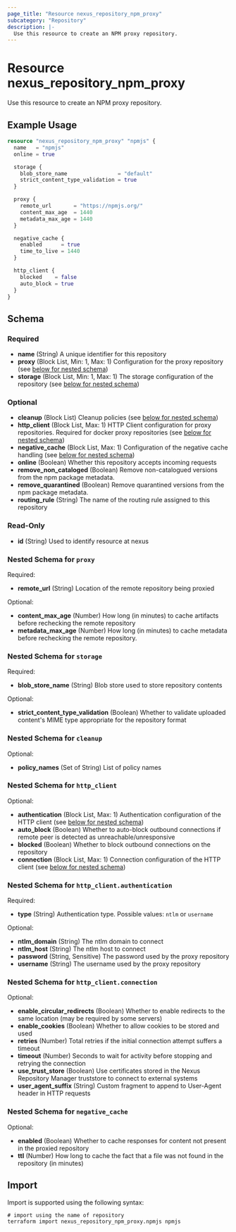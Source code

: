 ```yaml
---
page_title: "Resource nexus_repository_npm_proxy"
subcategory: "Repository"
description: |-
  Use this resource to create an NPM proxy repository.
---
```

# Resource nexus_repository_npm_proxy
Use this resource to create an NPM proxy repository.
## Example Usage
```terraform
resource "nexus_repository_npm_proxy" "npmjs" {
  name   = "npmjs"
  online = true

  storage {
    blob_store_name                = "default"
    strict_content_type_validation = true
  }

  proxy {
    remote_url       = "https://npmjs.org/"
    content_max_age  = 1440
    metadata_max_age = 1440
  }

  negative_cache {
    enabled      = true
    time_to_live = 1440
  }

  http_client {
    blocked    = false
    auto_block = true
  }
}
```
<!-- schema generated by tfplugindocs -->
## Schema

### Required

- **name** (String) A unique identifier for this repository
- **proxy** (Block List, Min: 1, Max: 1) Configuration for the proxy repository (see [below for nested schema](#nestedblock--proxy))
- **storage** (Block List, Min: 1, Max: 1) The storage configuration of the repository (see [below for nested schema](#nestedblock--storage))

### Optional

- **cleanup** (Block List) Cleanup policies (see [below for nested schema](#nestedblock--cleanup))
- **http_client** (Block List, Max: 1) HTTP Client configuration for proxy repositories. Required for docker proxy repositories (see [below for nested schema](#nestedblock--http_client))
- **negative_cache** (Block List, Max: 1) Configuration of the negative cache handling (see [below for nested schema](#nestedblock--negative_cache))
- **online** (Boolean) Whether this repository accepts incoming requests
- **remove_non_cataloged** (Boolean) Remove non-catalogued versions from the npm package metadata.
- **remove_quarantined** (Boolean) Remove quarantined versions from the npm package metadata.
- **routing_rule** (String) The name of the routing rule assigned to this repository

### Read-Only

- **id** (String) Used to identify resource at nexus

<a id="nestedblock--proxy"></a>
### Nested Schema for `proxy`

Required:

- **remote_url** (String) Location of the remote repository being proxied

Optional:

- **content_max_age** (Number) How long (in minutes) to cache artifacts before rechecking the remote repository
- **metadata_max_age** (Number) How long (in minutes) to cache metadata before rechecking the remote repository.


<a id="nestedblock--storage"></a>
### Nested Schema for `storage`

Required:

- **blob_store_name** (String) Blob store used to store repository contents

Optional:

- **strict_content_type_validation** (Boolean) Whether to validate uploaded content's MIME type appropriate for the repository format


<a id="nestedblock--cleanup"></a>
### Nested Schema for `cleanup`

Optional:

- **policy_names** (Set of String) List of policy names


<a id="nestedblock--http_client"></a>
### Nested Schema for `http_client`

Optional:

- **authentication** (Block List, Max: 1) Authentication configuration of the HTTP client (see [below for nested schema](#nestedblock--http_client--authentication))
- **auto_block** (Boolean) Whether to auto-block outbound connections if remote peer is detected as unreachable/unresponsive
- **blocked** (Boolean) Whether to block outbound connections on the repository
- **connection** (Block List, Max: 1) Connection configuration of the HTTP client (see [below for nested schema](#nestedblock--http_client--connection))

<a id="nestedblock--http_client--authentication"></a>
### Nested Schema for `http_client.authentication`

Required:

- **type** (String) Authentication type. Possible values: `ntlm` or `username`

Optional:

- **ntlm_domain** (String) The ntlm domain to connect
- **ntlm_host** (String) The ntlm host to connect
- **password** (String, Sensitive) The password used by the proxy repository
- **username** (String) The username used by the proxy repository


<a id="nestedblock--http_client--connection"></a>
### Nested Schema for `http_client.connection`

Optional:

- **enable_circular_redirects** (Boolean) Whether to enable redirects to the same location (may be required by some servers)
- **enable_cookies** (Boolean) Whether to allow cookies to be stored and used
- **retries** (Number) Total retries if the initial connection attempt suffers a timeout
- **timeout** (Number) Seconds to wait for activity before stopping and retrying the connection
- **use_trust_store** (Boolean) Use certificates stored in the Nexus Repository Manager truststore to connect to external systems
- **user_agent_suffix** (String) Custom fragment to append to User-Agent header in HTTP requests



<a id="nestedblock--negative_cache"></a>
### Nested Schema for `negative_cache`

Optional:

- **enabled** (Boolean) Whether to cache responses for content not present in the proxied repository
- **ttl** (Number) How long to cache the fact that a file was not found in the repository (in minutes)
## Import
Import is supported using the following syntax:
```shell
# import using the name of repository
terraform import nexus_repository_npm_proxy.npmjs npmjs
```
